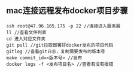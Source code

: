 ## mac连接远程发布docker项目步骤

```
ssh root@47.96.105.175 -p 22 //连接进入服务器
ll //查看文件列表
cd 进入对应文件夹
git pull //git拉取部署好docker发布的项目代码
gitlog //查看git日志，复制需要发布的版本号
make commit_id=<版本号> //发布
docker logs -f <发布项目名> //查看有没有报错

```

